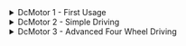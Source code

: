 <details>
    <summary>
        DcMotor 1 - First Usage
    </summary>

        public class MotorTest extends OpMode {
            DcMotor motor1;
            public void init(){
                motor1 = hardwareMap.dcMotor.get("first_motor");
            }
            public void loop(){
                if(gamepad1.a){
                    motor1.setPower(-0.5);
                } else {
                    motor1.setPower(0);
                }
            }
        } 
</details>
<details>
    <summary>
        DcMotor 2 - Simple Driving
    </summary>

        public class MotorTest extends OpMode {
            DcMotor motorLeft;
            DcMotor motorRight;

            public void init(){
                motorLeft = hardwareMap.dcMotor.get("motor_left");
                motorRight = hardwareMap.dcMotor.get("motor_right");

                motorRight.setDirection(DcMotor.Direction.REVERSE);
            }

            public void loop(){
                //TANK MODE
                motorLeft.setPower(gamepad1.left_stick_y);
                motorRigth.setPower(gamepad1.rigth_stick_y);

                //ONE STICK DRIVING
                //double drivePower = -(gamepad2.left_stick_y);
                //double driveDirection = gamepad2.left_stick_x;
                //double left = Range.clip(drivePower + driveDirection , -1 , 1);
                //double right = Range.clip(drivePower - driveDirection, -1 , 1)

                //motorLeft.setPower(left);
                //motorRight.setPower(right);
            }
        }
</details>
<details>
    <summary>
        DcMotor 3 - Advanced Four Wheel Driving
    </summary>

        public class SuperDriving extends OpMode {
            DcMotor leftFront;
            DcMotor leftBack;
            DcMotor rightFront;
            DcMotor rigthBack;

            public void init(){
                leftFront = hardwareMap.dcMotor.get("left_front");
                leftBack = hardwareMap.dcMotor.get("left_back");
                rightFront = hardwareMap.dcMotor.get("right_front");
                rigthBack = hardwareMap.dcMotor.get("right_back");

                rightFront.setDirection(DcMotor.Direction.REVERSE);
                rightBack.setDirection(DcMotor.Direction.REVERSE);
            }

            public void loop(){
                /**
                *    -1
                *     |
                * -1 -+- 1  These are the analog sticks' values
                *     |
                *     1
                */
                double power = -(gamepad1.left_stick_y + gamepad1.right_stick_y);
                
                double leftF = power - gamepad1.left_stick_x + gamepad1.right_stick_x;
                double leftB = power + gamepad1.left_stick_x + gamepad1.right_stick_x;
                double rightF = power + gamepad1.left_stick_x - gamepad1.right_stick_x;
                double rightB = power - gamepad1.left_stick_x - gamepad1.right_stick_x;

                leftF = Range.clip(leftF , -1 , 1);
                leftB = Range.clip(leftB , -1 , 1);
                rightF = Range.clip(rightF , -1 , 1);
                rightB = Range.clip(rightB , -1 , 1);

                leftFront.setPower(leftF);
                leftBack.setPower(leftB);
                rightFront.setPower(rightF);
                rightBack.setPower(rightB);
            }
        }
</details>
